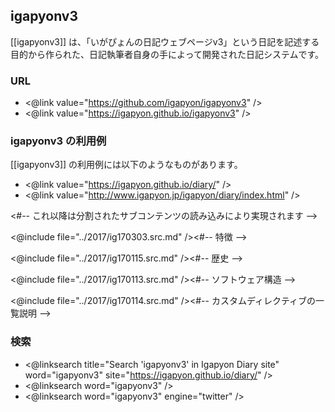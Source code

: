 ## igapyonv3

[[igapyonv3]] は、「いがぴょんの日記ウェブページv3」という日記を記述する目的から作られた、日記執筆者自身の手によって開発された日記システムです。

### URL

* <@link value="https://github.com/igapyon/igapyonv3" />
* <@link value="https://igapyon.github.io/igapyonv3" />

### igapyonv3 の利用例

[[igapyonv3]] の利用例には以下のようなものがあります。

* <@link value="https://igapyon.github.io/diary/" />
* <@link value="http://www.igapyon.jp/igapyon/diary/index.html" />

<#-- これ以降は分割されたサブコンテンツの読み込みにより実現されます -->

<@include file="../2017/ig170303.src.md" /><#-- 特徴 -->

<@include file="../2017/ig170115.src.md" /><#-- 歴史 -->

<@include file="../2017/ig170113.src.md" /><#-- ソフトウェア構造 -->

<@include file="../2017/ig170114.src.md" /><#-- カスタムディレクティブの一覧説明 -->

### 検索

* <@linksearch title="Search 'igapyonv3' in Igapyon Diary site" word="igapyonv3" site="https://igapyon.github.io/diary/" />
* <@linksearch word="igapyonv3" />
* <@linksearch word="igapyonv3" engine="twitter" />
